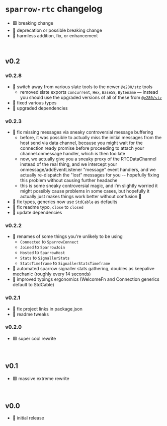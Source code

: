 
# `sparrow-rtc` changelog
- 🟥 breaking change
- 🔶 deprecation or possible breaking change
- 🍏 harmless addition, fix, or enhancement

<br/>

## v0.2

### v0.2.8
- 🔶 switch away from various slate tools to the newer `@e280/stz` tools
  - removed slate exports `concurrent`, `Hex`, `Base58`, `Bytename` — instead you should use the upgraded versions of all of these from [`@e280/stz`](https://github.com/e280/stz)
- 🍏 fixed various types
- 🍏 upgraded dependencies

### v0.2.3
- 🔶 fix missing messages via sneaky controversial message buffering
  - before, it was possible to actually miss the initial messages from the host send via data channel, because you might wait for the connection ready promise before proceeding to attach your channel.onmessage handler, which is then too late
  - now, we actually give you a sneaky proxy of the RTCDataChannel instead of the real thing, and we intercept your onmessage/addEventListener "message" event handlers, and we actually re-dispatch the "lost" messages for you -- hopefully fixing this problem without causing further headache
  - this is some sneaky controversial magic, and i'm slightly worried it might possibly cause problems in some cases, but hopefully it actually just makes things work better without confusion 🤷
- 🍏 fix types, generics now use `StdCable` as defaults
- 🍏 fix readme typo, `close` to `closed`
- 🍏 update dependencies

### v0.2.2
- 🔶 renames of some things you're unlikely to be using
  - `Connected` to `SparrowConnect`
  - `Joined` to `SparrowJoin`
  - `Hosted` to `SparrowHost`
  - `Stats` to `SignallerStats`
  - `StatsTimeframe` to `SignallerStatsTimeframe`
- 🍏 automated sparrow signaller stats gathering, doubles as keepalive mechanic (roughly every 14 seconds)
- 🍏 improved typings ergonomics (WelcomeFn and Connection generics default to StdCable)

### v0.2.1
- 🍏 fix project links in package.json
- 🍏 readme tweaks

### v0.2.0
- 🟥 super cool rewrite

<br/>

## v0.1
- 🟥 massive extreme rewrite

<br/>

## v0.0
- 🍏 initial release

